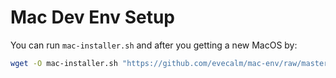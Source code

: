 # Mac Dev Env Setup
You can run  `mac-installer.sh` and  after you getting a new MacOS by:

```sh
wget -O mac-installer.sh "https://github.com/evecalm/mac-env/raw/master/mac-installer.sh" && sudo bash mac-installer.sh
```
